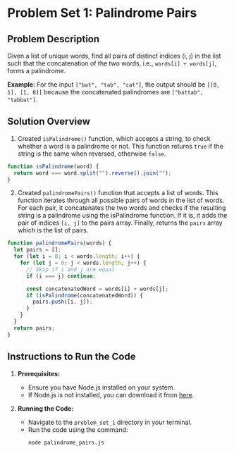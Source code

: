 # Problem Set 1: Palindrome Pairs

## Problem Description

Given a list of unique words, find all pairs of distinct indices (i, j) in the list such that the concatenation of the two words, i.e., `words[i] + words[j]`, forms a palindrome.

**Example:**
For the input `["bat", "tab", "cat"]`, the output should be `[[0, 1], [1, 0]]` because the concatenated palindromes are `["battab", "tabbat"]`.

## Solution Overview

1. Created `isPalindrome()` function, which accepts a string, to check whether a word is a palindrome or not. This function returns `true` if the string is the same when reversed, otherwise `false`.

```javascript
function isPalindrome(word) {
  return word === word.split("").reverse().join("");
}
```

2. Created `palindromePairs()` function that accepts a list of words. This function iterates through all possible pairs of words in the list of words. For each pair, it concatenates the two words and checks if the resulting string is a palindrome using the isPalindrome function. If it is, it adds the pair of indices `[i, j]` to the pairs array. Finally, returns the `pairs` array which is the list of pairs.

```javascript
function palindromePairs(words) {
  let pairs = [];
  for (let i = 0; i < words.length; i++) {
    for (let j = 0; j < words.length; j++) {
      // Skip if i and j are equal
      if (i === j) continue;

      const concatenatedWord = words[i] + words[j];
      if (isPalindrome(concatenatedWord)) {
        pairs.push([i, j]);
      }
    }
  }
  return pairs;
}
```

## Instructions to Run the Code

1. **Prerequisites:**

   - Ensure you have Node.js installed on your system.
   - If Node.js is not installed, you can download it from [here](https://nodejs.org/en).

2. **Running the Code:**

   - Navigate to the `problem_set_1` directory in your terminal.
   - Run the code using the command:
     ```bash
     node palindrome_pairs.js
     ```
